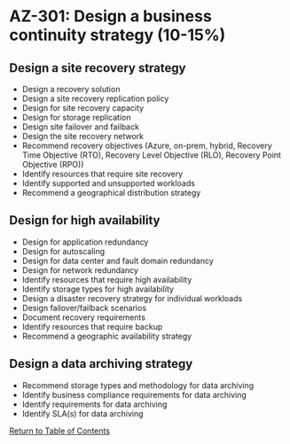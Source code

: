 # AZ-301: Design a business continuity strategy (10-15%)
## Design a site recovery strategy
* Design a recovery solution
* Design a site recovery replication policy
* Design for site recovery capacity
* Design for storage replication
* Design site failover and failback
* Design the site recovery network
* Recommend recovery objectives (Azure, on-prem, hybrid, Recovery Time Objective (RTO), Recovery Level Objective (RLO), Recovery Point Objective (RPO))
* Identify resources that require site recovery
* Identify supported and unsupported workloads
* Recommend a geographical distribution strategy

## Design for high availability
* Design for application redundancy
* Design for autoscaling
* Design for data center and fault domain redundancy
* Design for network redundancy
* Identify resources that require high availability
* Identify storage types for high availability
* Design a disaster recovery strategy for individual workloads
* Design failover/failback scenarios
* Document recovery requirements
* Identify resources that require backup
* Recommend a geographic availability strategy

## Design a data archiving strategy
* Recommend storage types and methodology for data archiving
* Identify business compliance requirements for data archiving
* Identify requirements for data archiving
* Identify SLA(s) for data archiving

[Return to Table of Contents](README.md)
